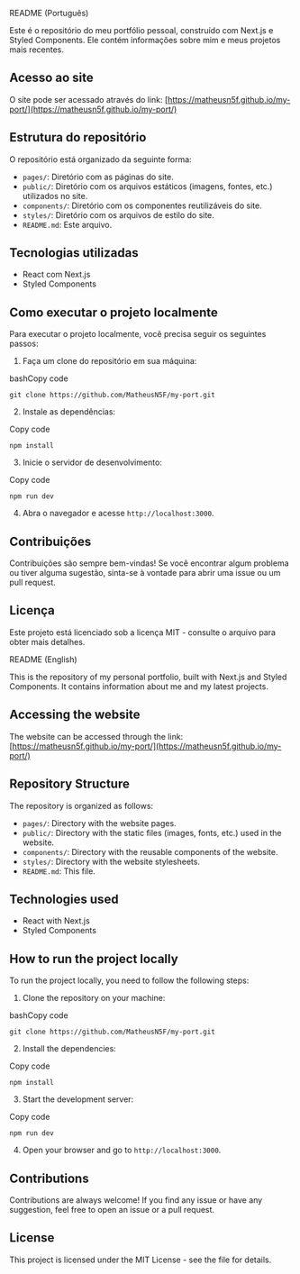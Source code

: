 
README (Português)

Este é o repositório do meu portfólio pessoal, construído com Next.js e Styled Components. Ele contém informações sobre mim e meus projetos mais recentes.

## Acesso ao site

O site pode ser acessado através do link: [https://matheusn5f.github.io/my-port/](https://matheusn5f.github.io/my-port/)

## Estrutura do repositório

O repositório está organizado da seguinte forma:

-   `pages/`: Diretório com as páginas do site.
-   `public/`: Diretório com os arquivos estáticos (imagens, fontes, etc.) utilizados no site.
-   `components/`: Diretório com os componentes reutilizáveis do site.
-   `styles/`: Diretório com os arquivos de estilo do site.
-   `README.md`: Este arquivo.

## Tecnologias utilizadas

-   React com Next.js
-   Styled Components

## Como executar o projeto localmente

Para executar o projeto localmente, você precisa seguir os seguintes passos:

1.  Faça um clone do repositório em sua máquina:

bashCopy code

`git clone https://github.com/MatheusN5F/my-port.git` 

2.  Instale as dependências:

Copy code

`npm install` 

3.  Inicie o servidor de desenvolvimento:

Copy code

`npm run dev` 

4.  Abra o navegador e acesse `http://localhost:3000`.

## Contribuições

Contribuições são sempre bem-vindas! Se você encontrar algum problema ou tiver alguma sugestão, sinta-se à vontade para abrir uma issue ou um pull request.

## Licença

Este projeto está licenciado sob a licença MIT - consulte o arquivo para obter mais detalhes.

README (English)

This is the repository of my personal portfolio, built with Next.js and Styled Components. It contains information about me and my latest projects.

## Accessing the website

The website can be accessed through the link: [https://matheusn5f.github.io/my-port/](https://matheusn5f.github.io/my-port/)

## Repository Structure

The repository is organized as follows:

-   `pages/`: Directory with the website pages.
-   `public/`: Directory with the static files (images, fonts, etc.) used in the website.
-   `components/`: Directory with the reusable components of the website.
-   `styles/`: Directory with the website stylesheets.
-   `README.md`: This file.

## Technologies used

-   React with Next.js
-   Styled Components

## How to run the project locally

To run the project locally, you need to follow the following steps:

1.  Clone the repository on your machine:

bashCopy code

`git clone https://github.com/MatheusN5F/my-port.git` 

2.  Install the dependencies:

Copy code

`npm install` 

3.  Start the development server:

Copy code

`npm run dev` 

4.  Open your browser and go to `http://localhost:3000`.

## Contributions

Contributions are always welcome! If you find any issue or have any suggestion, feel free to open an issue or a pull request.

## License

This project is licensed under the MIT License - see the file for details.
